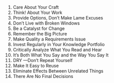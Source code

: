 1. Care About Your Craft
2. Think! About Your Work
3. Provide Options, Don’t Make Lame Excuses
4. Don’t Live with Broken Windows
5. Be a Catalyst for Change
6. Remember the Big Picture
7. Make Quality a Requirements Issue
8. Invest Regularly in Your Knowledge Portfolio
9. Critically Analyze What You Read and Hear
10. It’s Both What You Say and the Way You Say It
11. DRY —Don’t Repeat Yourself
12. Make It Easy to Reuse
13. Eliminate Effects Between Unrelated Things
14. There Are No Final Decisions